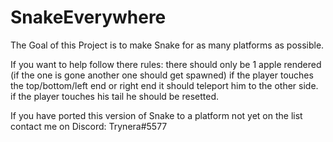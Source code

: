 # SnakeEverywhere
The Goal of this Project is to make Snake for as many platforms as possible.

If you want to help follow there rules:
there should only be 1 apple rendered (if the one is gone another one should get spawned)
if the player touches the top/bottom/left end or right end it should teleport him to the other side.
if the player touches his tail he should be resetted.

If you have ported this version of Snake to a platform not yet on the list contact me on Discord: Trynera#5577
